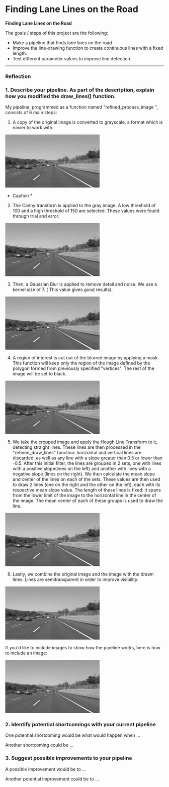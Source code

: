 # **Finding Lane Lines on the Road** 



**Finding Lane Lines on the Road**

The goals / steps of this project are the following:
* Make a pipeline that finds lane lines on the road
* Improve the line-drawing function to create continuous lines
  with a fixed length.
* Test different parameter values to improve line detection.

[//]: # (Image References)

[image1]: ./examples/grayscale.jpg "Grayscale"

---

### Reflection

### 1. Describe your pipeline. As part of the description, explain how you modified the draw_lines() function.

My pipeline, programmed as a function named "refined_process_image ", consists of 6 main steps: 

1. A copy of the original image is converted to grayscale, a format which is easier
to work with.

![alt text][image1]

* Caption *


2. The Canny transform is applied to the gray image. A low threshold of 100 and 
a high threshold of 150 are selected. These values were found through trial and error.

![alt text][image1]


3. Then, a Gaussian Blur is applied to remove detail and noise. We use a kernel size of 7. ( This value
gives good results).

![alt text][image1]


4. A region of interest is cut out of the blurred image by applying a mask. This function will keep
only the region of the image defined by the polygon formed from previously specified "vertices".
The rest of the image will be set to black.

![alt text][image1]


5. We take the cropped image and apply the Hough Line Transform to it, detecting straight lines.
These lines are then processed in the "refined_draw_lines" function: horizontal and vertical lines are discarded, as well as any 
line with a slope greater than 0.5 or lower than -0.5. After this initial filter, the lines are grouped in 2 sets, one with lines with a 
positive slope(lines on the left) and another with lines with a negative slope (lines on the right).
We then calculate the mean slope and center of the lines on each of the sets. These values are then used to draw 
2 lines (one on the right and the other on the left), each with its respective mean slope value. The length of these 
lines is fixed: it spans from the lower limit of the image to the horizontal line in the center of the image. The mean center of each of these groups is used to draw the line. 

![alt text][image1]


6. Lastly, we combine the original image and the image with the drawn lines. Lines are semitransparent
in order to improve visibility.

![alt text][image1]


If you'd like to include images to show how the pipeline works, here is how to include an image: 

![alt text][image1]


### 2. Identify potential shortcomings with your current pipeline


One potential shortcoming would be what would happen when ... 

Another shortcoming could be ...


### 3. Suggest possible improvements to your pipeline

A possible improvement would be to ...

Another potential improvement could be to ...
